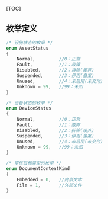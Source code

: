 
[TOC]

## 枚举定义

<a id='AssetStatus'></a>

```csharp
/* 设施状态的枚举 */
enum AssetStatus
{
	Normal,			//0：正常
	Fault,  		//1：故障
	Disabled, 		//2：拆除(废弃)
	Suspended,  	//3：停用(备案)
	Unused,   		//4：未启用(未交付)
	Unknown = 99,	//99：未知
}
```

<a id='DeviceStatus'></a>

```csharp
/* 设备状态的枚举 */
enum DeviceStatus
{
	Normal,			//0：正常
	Fault,  		//1：故障
	Disabled, 		//2：拆除(废弃)
	Suspended,  	//3：停用(备案)
	Unused,   		//4：未启用(未交付)
	Unknown = 99,	//99：未知
}
```

<a id='DocumentContentKind'></a>

```csharp
/* 审核目标类型的枚举 */
enum DocumentContentKind
{
	Embedded = 0,	//内嵌文本
	File = 1,		//外部文件
}
```